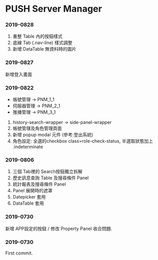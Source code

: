 # PUSH Server Manager

### 2019-0828 #
1. 重整 Table 內的按鈕樣式
2. 底線 Tab (.nav-line) 樣式調整 
3. 新增 DataTable 無資料時的圖片

### 2019-0827 #
新增登入畫面

### 2019-0822 #

* 帳號管理 -> PNM_1_1
* 伺服器管理 -> PNM_2_1
* 推播管理 -> PNM_3_1

1. history-search-wrapper -> side-panel-wrapper
2. 帳號管理及角色管理頁面
3. 新增 popup modal 元件 (參考:登出系統)
4. 角色設定: 全選的checkbox class=role-check-status, 半選取狀態加上 .indeterminate

### 2019-0806 #
1. 三個 Tab裡的 Search按鈕獨立拆解
2. 歷史訊息查詢 Table 及搜尋條件 Panel
3. 統計報表及搜尋條件 Panel
4. Panel 展開時的遮罩
5. Datepicker 套用
6. DataTable 套用

### 2019-0730 #
新增 APP設定的按鈕 / 修改 Property Panel 收合問題.

### 2019-0730 #
First commit.